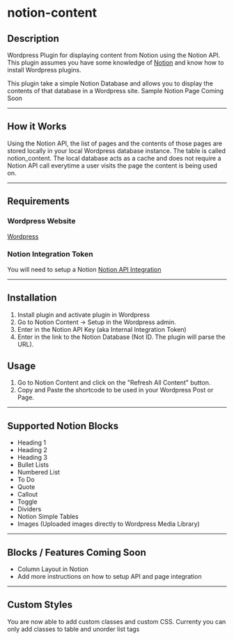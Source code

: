 # notion-content

## Description
Wordpress Plugin for displaying content from Notion using the Notion API.  This plugin assumes you have some knowledge of [Notion](https://notion.so/) and know how to install Wordpress plugins.

This plugin take a simple Notion Database and allows you to display the contents of that database in a Wordpress site.  Sample Notion Page Coming Soon

___

## How it Works
Using the Notion API, the list of pages and the contents of those pages are stored locally in your local Wordpress database instance.  The table is called notion_content.  The local database acts as a cache and does not require a Notion API call everytime a user visits the page the content is being used on.  

___

## Requirements

### Wordpress Website
[Wordpress](https://wordpress.org/)

### Notion Integration Token
You will need to setup a Notion 
[Notion API Integration](https://www.notion.so/my-integrations)

---

## Installation

1. Install plugin and activate plugin in Wordpress
2. Go to Notion Content -> Setup in the Wordpress admin.
3. Enter in the Notion API Key (aka Internal Integration Token)
4. Enter in the link to the Notion Database (Not ID.  The plugin will parse the URL). 


## Usage
1. Go to Notion Content and click on the "Refresh All Content" button.
3. Copy and Paste the shortcode to be used in your Wordpress Post or Page.


---

## Supported Notion Blocks
- Heading 1
- Heading 2
- Heading 3
- Bullet Lists
- Numbered List
- To Do
- Quote
- Callout
- Toggle
- Dividers
- Notion Simple Tables
- Images (Uploaded images directly to Wordpress Media Library)

---

## Blocks / Features Coming Soon
- Column Layout in Notion
- Add more instructions on how to setup API and page integration

---

## Custom Styles
You are now able to add custom classes and custom CSS.  Currenty you can only add classes to table and unorder list tags